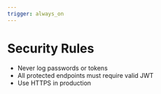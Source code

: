 ```yaml
---
trigger: always_on
---
```


# Security Rules
- Never log passwords or tokens
- All protected endpoints must require valid JWT
- Use HTTPS in production